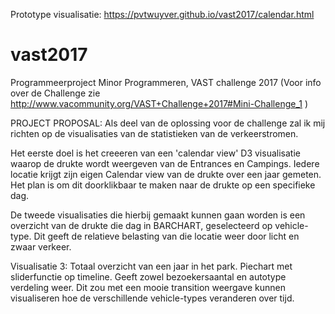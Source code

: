 Prototype visualisatie:  https://pvtwuyver.github.io/vast2017/calendar.html
# vast2017
Programmeerproject Minor Programmeren, VAST challenge 2017
(Voor info over de Challenge zie http://www.vacommunity.org/VAST+Challenge+2017#Mini-Challenge_1 )

PROJECT PROPOSAL:
Als deel van de oplossing voor de challenge zal ik mij richten op de visualisaties van de statistieken van de verkeerstromen.

Het eerste doel is het creeeren van een 'calendar view' D3 visualisatie waarop de drukte wordt weergeven van de Entrances en Campings.
Iedere locatie krijgt zijn eigen Calendar view van de drukte over een jaar gemeten. Het plan is om dit doorklikbaar te maken naar de drukte op een specifieke dag.

De tweede visualisaties die hierbij gemaakt kunnen gaan worden is een overzicht van de drukte die dag in BARCHART, geselecteerd op vehicle-type. Dit geeft de relatieve belasting van die locatie weer door licht en zwaar verkeer.

Visualisatie 3:
Totaal overzicht van een jaar in het park. Piechart met sliderfunctie op timeline. Geeft zowel bezoekersaantal en autotype verdeling weer. Dit zou met een mooie transition weergave kunnen visualiseren hoe de verschillende vehicle-types veranderen over tijd.

